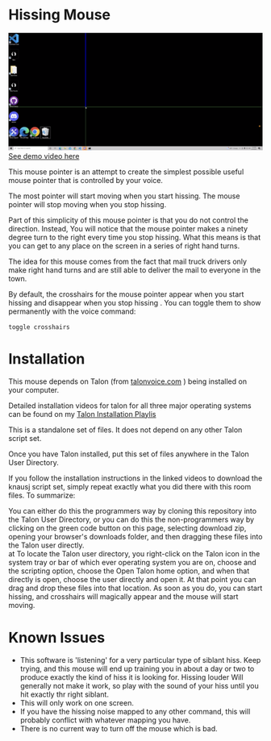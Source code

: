 # Hissing Mouse

[![](9C269C60-20BE-4E9F-8722-0EDFFE4C8345.png)](https://youtu.be/wwOJTt-4Gus)
[See demo video here](https://youtu.be/wwOJTt-4Gus)

This mouse pointer
is an attempt
to create the simplest possible
useful mouse pointer
that is controlled by your voice.

The most pointer will start moving 
when you start hissing.
The mouse pointer will stop moving
when you stop hissing.



Part of this simplicity of this mouse pointer
is that you do not control the direction.
Instead,
You will notice that the mouse pointer
makes a ninety degree turn to the right
every time you stop hissing.
What this means is that you can get to any place on the screen
in a series of right hand turns.


The idea for this mouse comes from
the fact that mail truck drivers
only make right hand turns
and are still able to deliver the mail to everyone in the town.

By default,
the crosshairs for the mouse pointer
appear when you start hissing
and disappear when you stop hissing
.
You can toggle them to show permanently
with the voice command:



```
toggle crosshairs
```

# Installation

This mouse depends on Talon (from [talonvoice.com](http://talonvoice.com) ) being installed on your computer.

Detailed installation videos for talon for all three major operating systems can be found on my [Talon Installation Playlis](https://youtube.com/playlist?list=PLOChdnCXLga7EapGx9lTIld7eBm1dEgeb)

This is a standalone set of files.  It does not depend on any other Talon script set.

Once you have Talon installed, put this set of files anywhere in the Talon User Directory.  

If you follow the installation instructions in the linked videos to download the knausj script set, simply repeat exactly what you did there with this room files. To summarize:

You can either do this the programmers way by cloning this repository into the Talon User Directory, or you can do this the non-programmers way by clicking on the green code button on this page, selecting download zip, opening your browser's downloads folder, and then dragging these files into the Talon user directly.  
at
To locate the Talon user directory, you right-click on the Talon icon in the system tray or bar of which ever operating system you are on, choose and the scripting option, choose the Open  Talon home option, and when that directly is open, choose the user directly and open it.  At that point you can drag and drop these files into that location.  As soon as you do, you can start hissing, and crosshairs will magically appear and the mouse will start moving.

# Known Issues

- This software is 'listening' for a very particular type of siblant hiss.  Keep trying, and this mouse will end up training you in about a day or two to produce exactly the kind of hiss it is looking for. Hissing louder Will generally not make it work, so play with the sound of your hiss until you hit exactly thr right siblant. 
- This will only work on one screen.
- If you have the hissing noise mapped to any other command, this will probably conflict with whatever mapping you have.
- There is no current way to turn off the mouse which is bad.